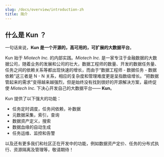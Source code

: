 ```yaml
---
slug: /docs/overview/introduction-zh
title: 简介
---
```

## 什么是 Kun ？

一句话来说，**Kun 是一个开源的，高可用的，可扩展的大数据平台**。

Kun 始于 *Miotech Inc.* 的内部实践。*Miotech Inc.* 是一家专注于金融数据的大数据公司，随着业务的发展和公司的壮大，数据工程师的数量、开发的数据任务量、任务之间的依赖关系等都出现快速的增长，而由于“数据工程师 - 数据任务 - 数据依赖”这三者是 N - N 关系，相应的复杂度和管理难度更是呈指数级增长。“把数据管起来的需求”变得越来越强烈，但是始终没有找到很好的开源解决方案，最终促使 *Miotech Inc.* 下决心开发自己的大数据平台—— **Kun**。

Kun 提供了以下强大的功能：

- 任务定时调度，任务间依赖，补数据
- 元数据采集，索引，查询
- 数据资产定义，搜索
- 数据血缘的自动生成
- 任务运维、监控和告警

以及还有更多我们和社区正在开发中的功能，例如数据资产定价、任务的分布式执行、资源隔离及管理等，敬请期待！
